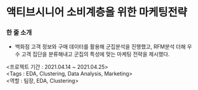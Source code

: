 # 액티브시니어 소비계층을 위한 마케팅전략
### 한 줄 소개
- 백화점 고객 정보와 구매 데이터를 활용해 군집분석을 진행했고, RFM분석 더해 우수 고객 집단을 분류해내고 군집의 특성에 맞는 마케팅 전략을 제시했다.

<프로젝트 기간 : 2021.04.14 ~ 2021.04.25>  
<Tags : EDA, Clustering, Data Analysis, Marketing>  
<역할 : 팀장, EDA, Clustering>
